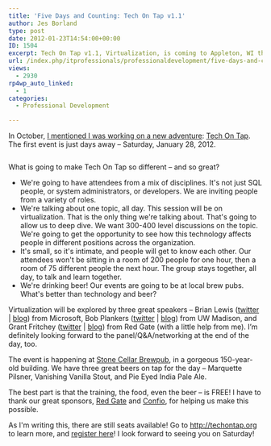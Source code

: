 ```yaml
---
title: 'Five Days and Counting: Tech On Tap v1.1'
author: Jes Borland
type: post
date: 2012-01-23T14:54:00+00:00
ID: 1504
excerpt: Tech On Tap v1.1, Virtualization, is coming to Appleton, WI this Saturday, January 28!
url: /index.php/itprofessionals/professionaldevelopment/five-days-and-counting-tech/
views:
  - 2930
rp4wp_auto_linked:
  - 1
categories:
  - Professional Development

---
```

In October, [I mentioned I was working on a new adventure][1]: [Tech On Tap][2]. The first event is just days away – Saturday, January 28, 2012. 

<p align="center">
  <a href="http://techontap.org"><img src="/wp-content/uploads/users/grrlgeek/Tech-on-Tap_FINALBLUE.png?mtime=1317820723" alt="" title="" /></a>
</p>

What is going to make Tech On Tap so different – and so great? 

  * We're going to have attendees from a mix of disciplines. It's not just SQL people, or system administrators, or developers. We are inviting people from a variety of roles. 
  * We're talking about one topic, all day. This session will be on virtualization. That is the only thing we're talking about. That's going to allow us to deep dive. We want 300-400 level discussions on the topic. We're going to get the opportunity to see how this technology affects people in different positions across the organization. 
  * It's small, so it's intimate, and people will get to know each other. Our attendees won't be sitting in a room of 200 people for one hour, then a room of 75 different people the next hour. The group stays together, all day, to talk and learn together. 
  * We're drinking beer! Our events are going to be at local brew pubs. What's better than technology and beer? 

Virtualization will be explored by three great speakers – Brian Lewis ([twitter][3] | [blog][4]) from Microsoft, Bob Plankers ([twitter][5] | [blog][6]) from UW Madison, and Grant Fritchey ([twitter][7] | [blog][8]) from Red Gate (with a little help from me). I’m definitely looking forward to the panel/Q&A/networking at the end of the day, too. 

The event is happening at [Stone Cellar Brewpub][9], in a gorgeous 150-year-old building. We have three great beers on tap for the day – Marquette Pilsner, Vanishing Vanilla Stout, and Pie Eyed India Pale Ale. 

The best part is that the training, the food, even the beer – is FREE! I have to thank our great sponsors, [Red Gate][10] and [Confio][11], for helping us make this possible. 

As I'm writing this, there are still seats available! Go to <http://techontap.org> to learn more, and [register here][12]! I look forward to seeing you on Saturday!

 [1]: /index.php/DataMgmt/DBProgramming/MSSQLServer/a-new-adventure-tech-on
 [2]: http://techontap.org
 [3]: https://twitter.com/#!/BrianLewis_
 [4]: http://thoughtsonit.com/
 [5]: https://twitter.com/#!/plankers
 [6]: http://lonesysadmin.net/
 [7]: https://twitter.com/#!/GFritchey
 [8]: http://www.scarydba.com/
 [9]: http://stonecellarbrewpub.com/
 [10]: http://www.red-gate.com/
 [11]: http://www.confio.com/
 [12]: http://www.eventbrite.com/event/2505808942?ref=ebtn